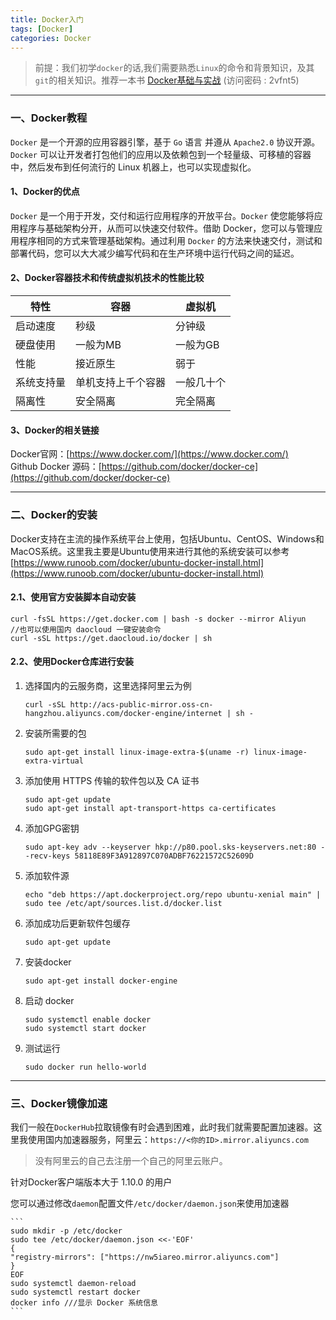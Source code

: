 ```yaml
---
title: Docker入门
tags: [Docker]
categories: Docker
---
```


>前提：我们初学`docker`的话,我们需要熟悉`Linux`的命令和背景知识，及其`git`的相关知识。推荐一本书
[Docker基础与实战](https://www.jianguoyun.com/p/DY0m0MsQjKL5BxizxKoD) (访问密码 : 2vfnt5)
***************
### 一、Docker教程
`Docker` 是一个开源的应用容器引擎，基于 `Go` 语言 并遵从 `Apache2.0` 协议开源。`Docker` 可以让开发者打包他们的应用以及依赖包到一个轻量级、可移植的容器中，然后发布到任何流行的 Linux 机器上，也可以实现虚拟化。
#### 1、Docker的优点
`Docker` 是一个用于开发，交付和运行应用程序的开放平台。`Docker` 使您能够将应用程序与基础架构分开，从而可以快速交付软件。借助 Docker，您可以与管理应用程序相同的方式来管理基础架构。通过利用 `Docker` 的方法来快速交付，测试和部署代码，您可以大大减少编写代码和在生产环境中运行代码之间的延迟。
#### 2、Docker容器技术和传统虚拟机技术的性能比较
|特性|容器|虚拟机|
|---|---|---|
|启动速度|秒级|分钟级|
|硬盘使用|一般为MB|一般为GB|
|性能|接近原生|弱于|
|系统支持量|单机支持上千个容器|一般几十个|
|隔离性|安全隔离|完全隔离|

#### 3、Docker的相关链接
Docker官网：[https://www.docker.com/](https://www.docker.com/)  
Github Docker 源码：[https://github.com/docker/docker-ce](https://github.com/docker/docker-ce)

 **********************

### 二、Docker的安装
Docker支持在主流的操作系统平台上使用，包括Ubuntu、CentOS、Windows和MacOS系统。这里我主要是Ubuntu使用来进行其他的系统安装可以参考[https://www.runoob.com/docker/ubuntu-docker-install.html](https://www.runoob.com/docker/ubuntu-docker-install.html)
#### 2.1、使用官方安装脚本自动安装
```
curl -fsSL https://get.docker.com | bash -s docker --mirror Aliyun
//也可以使用国内 daocloud 一键安装命令
curl -sSL https://get.daocloud.io/docker | sh
```
#### 2.2、使用Docker仓库进行安装
1. 选择国内的云服务商，这里选择阿里云为例    
    ```
    curl -sSL http://acs-public-mirror.oss-cn-hangzhou.aliyuncs.com/docker-engine/internet | sh -
    ```

2. 安装所需要的包
    ```
    sudo apt-get install linux-image-extra-$(uname -r) linux-image-extra-virtual
    ```
3. 添加使用 HTTPS 传输的软件包以及 CA 证书
    ```
    sudo apt-get update
    sudo apt-get install apt-transport-https ca-certificates
    ```
4. 添加GPG密钥
    ```
    sudo apt-key adv --keyserver hkp://p80.pool.sks-keyservers.net:80 --recv-keys 58118E89F3A912897C070ADBF76221572C52609D
    ```
5. 添加软件源
    ```
    echo "deb https://apt.dockerproject.org/repo ubuntu-xenial main" | sudo tee /etc/apt/sources.list.d/docker.list
    ```
6. 添加成功后更新软件包缓存
    ```
    sudo apt-get update
    ```
7. 安装docker
    ```
    sudo apt-get install docker-engine
    ```
8. 启动 docker
    ```
    sudo systemctl enable docker
    sudo systemctl start docker
    ```
9. 测试运行
    ```
    sudo docker run hello-world
    ```
 


**************
### 三、Docker镜像加速
我们一般在`DockerHub`拉取镜像有时会遇到困难，此时我们就需要配置加速器。这里我使用国内加速器服务，阿里云：```https://<你的ID>.mirror.aliyuncs.com```
>没有阿里云的自己去注册一个自己的阿里云账户。

针对Docker客户端版本大于 1.10.0 的用户   

您可以通过修改`daemon`配置文件```/etc/docker/daemon.json```来使用加速器

    ```
    sudo mkdir -p /etc/docker
    sudo tee /etc/docker/daemon.json <<-'EOF'
    {
    "registry-mirrors": ["https://nw5iareo.mirror.aliyuncs.com"]
    }
    EOF
    sudo systemctl daemon-reload
    sudo systemctl restart docker
    docker info ///显示 Docker 系统信息
    ```